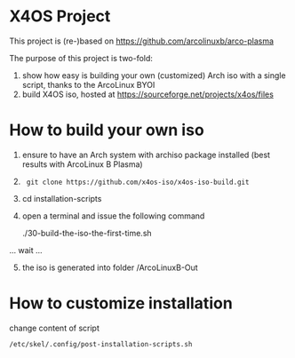 # X4OS Project
This project is (re-)based on
https://github.com/arcolinuxb/arco-plasma

The purpose of this project is two-fold:
1) show how easy is building your own (customized) Arch iso with a single script, thanks to the ArcoLinux BYOI
2) build X4OS iso, hosted at https://sourceforge.net/projects/x4os/files 

# How to build your own iso

1. ensure to have an Arch system with archiso package installed (best results with ArcoLinux B Plasma)

2.		git clone https://github.com/x4os-iso/x4os-iso-build.git
	
3. cd installation-scripts
	
4. open a terminal and issue the following command
	
	./30-build-the-iso-the-first-time.sh
	
... wait ...
	
5. the iso is generated into folder <home>/ArcoLinuxB-Out


# How to customize installation

change content of script
	
	/etc/skel/.config/post-installation-scripts.sh
	
